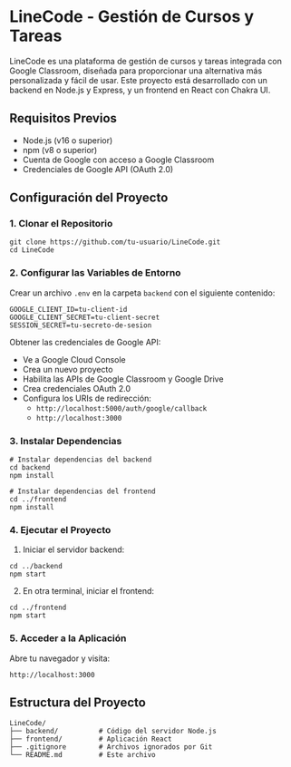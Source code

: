 # LineCode - Gestión de Cursos y Tareas

LineCode es una plataforma de gestión de cursos y tareas integrada con Google Classroom, diseñada para proporcionar una alternativa más personalizada y fácil de usar. Este proyecto está desarrollado con un backend en Node.js y Express, y un frontend en React con Chakra UI.

## Requisitos Previos

- Node.js (v16 o superior)
- npm (v8 o superior)
- Cuenta de Google con acceso a Google Classroom
- Credenciales de Google API (OAuth 2.0)

## Configuración del Proyecto

### 1. Clonar el Repositorio

```
git clone https://github.com/tu-usuario/LineCode.git
cd LineCode
```

### 2. Configurar las Variables de Entorno
Crear un archivo ``.env`` en la carpeta ``backend`` con el siguiente contenido:
```
GOOGLE_CLIENT_ID=tu-client-id
GOOGLE_CLIENT_SECRET=tu-client-secret
SESSION_SECRET=tu-secreto-de-sesion
```

Obtener las credenciales de Google API:
- Ve a Google Cloud Console
- Crea un nuevo proyecto
- Habilita las APIs de Google Classroom y Google Drive
- Crea credenciales OAuth 2.0
- Configura los URIs de redirección:
  - ``http://localhost:5000/auth/google/callback``
  - ``http://localhost:3000``

### 3. Instalar Dependencias
```
# Instalar dependencias del backend
cd backend
npm install

# Instalar dependencias del frontend
cd ../frontend
npm install
```

### 4. Ejecutar el Proyecto
1. Iniciar el servidor backend:
```
cd ../backend
npm start
 ```

2. En otra terminal, iniciar el frontend:
```
cd ../frontend
npm start
 ```

### 5. Acceder a la Aplicación
Abre tu navegador y visita:

```
http://localhost:3000
 ```

## Estructura del Proyecto
```
LineCode/
├── backend/          # Código del servidor Node.js
├── frontend/         # Aplicación React
├── .gitignore        # Archivos ignorados por Git
└── README.md         # Este archivo
```
